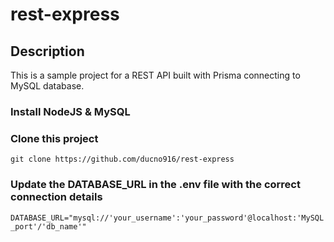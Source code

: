 # rest-express
## Description
This is a sample project for a REST API built with Prisma connecting to MySQL database.

### Install NodeJS & MySQL
### Clone this project
`git clone https://github.com/ducno916/rest-express`
### Update the DATABASE_URL in the .env file with the correct connection details
`DATABASE_URL="mysql://'your_username':'your_password'@localhost:'MySQL_port'/'db_name'"`
